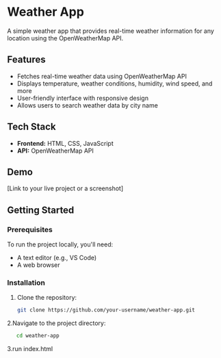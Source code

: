 # Weather App

A simple weather app that provides real-time weather information for any location using the OpenWeatherMap API.

## Features

- Fetches real-time weather data using OpenWeatherMap API
- Displays temperature, weather conditions, humidity, wind speed, and more
- User-friendly interface with responsive design
- Allows users to search weather data by city name

## Tech Stack

- **Frontend:** HTML, CSS, JavaScript
- **API:** OpenWeatherMap API

## Demo

[Link to your live project or a screenshot]

## Getting Started

### Prerequisites

To run the project locally, you'll need:

- A text editor (e.g., VS Code)
- A web browser

### Installation

1. Clone the repository:
   ```bash
   git clone https://github.com/your-username/weather-app.git
2.Navigate to the project directory:
```bash
   cd weather-app
```
3.run index.html
